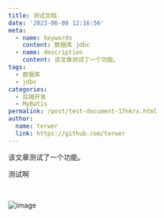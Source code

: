 ```yaml
---
title: 测试文档
date: '2023-06-08 12:16:56'
meta:
  - name: keywords
    content: 数据库 jdbc
  - name: description
    content: 该文章测试了一个功能。
tags:
  - 数据库
  - jdbc
categories:
  - 后端开发
  - MyBatis
permalink: /post/test-document-17nkrx.html
author:
  name: terwer
  link: https://github.com/terwer
---
```

该文章测试了一个功能。

<!-- more -->




测试啊

‍

​![image](https://img1.terwer.space/api/public/202311051358976.png)​
